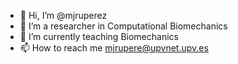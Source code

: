 - 👋 Hi, I’m @mjruperez
- 👀 I’m a researcher in Computational Biomechanics
- 🌱 I’m currently teaching Biomechanics
- 📫 How to reach me mjrupere@upvnet.upv.es

<!---
mjruperez/mjruperez is a ✨ special ✨ repository because its `README.md` (this file) appears on your GitHub profile.
You can click the Preview link to take a look at your changes.
--->
